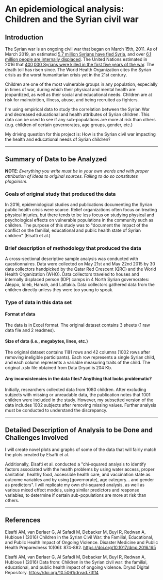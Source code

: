 # An epidemiological analysis: Children and the Syrian civil war

## Introduction

The Syrian war is an ongoing civil war that began on March 15th, 2011. As of March 2019, an estimated [5.7 million Syrians have fled Syria](<https://data2.unhcr.org/en/situations/syria>), and over [6.1 million people are internally displaced](<https://www.unhcr.org/sy/protection>). The United Nations estimated in 2016 that [400,000 Syrians were killed in the first five years of the war](<https://www.un.org/sg/en/content/sg/note-correspondents/2016-04-22/note-correspondents-transcript-press-stakeout-united>). The death toll has risen since. The World Health Organization cites the Syrian crisis as the worst humanitarian crisis yet in the 21st century.

Children are one of the most vulnerable groups in any population, especially in times of war, during which their physical and mental health are jeopardized, as well as their social and educational needs. Children are at risk for malnutrition, illness, abuse, and being recruited as fighters.

I'm using empirical data to study the correlation between the Syrian War and decreased educational and health attributes of Syrian children. This data can be used to see if any sub-populations are more at risk than others (e.g. children of certain governorates, age groups, gender, etc.)

My driving question for this project is: How is the Syrian civil war impacting the health and educational needs of Syrian children?

<hr>

## Summary of Data to be Analyzed

**NOTE**: *Everything you write must be in your own words and with proper attribution of ideas to original sources.  Failing to do so constitutes plagairism.* 

### Goals of original study that produced the data

In 2016, epidemiological studies and publications documenting the Syrian public health crisis were scarce. Relief organizations often focus on treating physical injuries, but there tends to be less focus on studying physical and psychological effects on vulnerable populations in the community such as children. The purpose of this study was to "document the impact of the conflict on the familial, educational and public health state of Syrian children" (Elsafti et al.)

### Brief description of methodology that produced the data

A cross-sectional descriptive sample analysis was conducted with questionnaires. Data were collected on May 21st and May 22nd 2015 by 30 data collectors handpicked by the Qatar Red Crescent (QRC) and the World Health Organization (WHO). Data collectors traveled to houses and internally displaced person (IDP) camps in 4 North Syrian governorates: Aleppo, Idleb, Hamah, and Lattakia. Data collectors gathered data from the children directly unless they were too young to speak.

### Type of data in this data set

#### Format of data  

The data is in Excel format. The original dataset contains 3 sheets (1 raw data file and 2 readmes).

#### Size of data (i.e., megabytes, lines, etc.)

The original dataset contains 1181 rows and 42 columns (1002 rows after removing ineligible participants). Each row represents a single Syrian child, and each column represents a variable measuring traits of the child. The original .xslx file obtained from Data Dryad is 204 Kb. 

#### Any inconsistencies in the data files?  Anything that looks problematic?  

Initially, researchers collected data from 1080 children. After excluding subjects with missing or unreadable data, the publication notes that 1001 children were included in the study. However, my subsetted version of the data includes 1002 subjects after removing missing values. Further analysis must be conducted to understand the discrepancy. 

<hr>

## Detailed Description of Analysis to be Done and Challenges Involved

I will create novel plots and graphs of some of the data that will fairly match the plots created by Elsafti et al.

Additionally, Elsafti et al. conducted a "chi-squared analysis to identify factors associated with the health problems by using water access, proper sanitation, healthy food, accessible health care, and vaccination state as outcome variables and by using [governorate], age category... and gender as predictors". I will replicate my own chi-squared analysis, as well as various mixed effect models, using similar predictors and response variables, to determine if certain sub-populations are more at risk than others.


<hr>

## References 

Elsafti AM, van Berlaer G, Al Safadi M, Debacker M, Buyl R, Redwan A, Hubloue I (2016) Children in the Syrian Civil War: the Familial, Educational, and Public Health Impact of Ongoing Violence. Disaster Medicine and Public Health Preparedness 10(06): 874-882. [<https://doi.org/10.1017/dmp.2016.165>](https://doi.org/10.1371/journal.pone.0126373)

Elsafti AM, van Berlaer G, Al Safadi M, Debacker M, Buyl R, Redwan A, Hubloue I (2016) Data from: Children in the Syrian civil war: the familial, educational, and public health impact of ongoing violence. Dryad Digital Repository. <https://doi.org/10.5061/dryad.73ff4>
